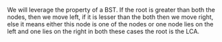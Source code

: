 We will leverage the property of a BST. If the root is greater than both the nodes, then we move left, if it is lesser than the both then we move right, else it means either this node is one of the nodes or one node lies on the left and one lies on the right in both these cases the root is the LCA.